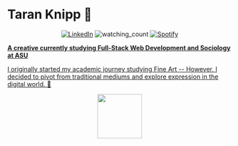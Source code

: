 # Taran Knipp 💫
<p align="center">
  <a href="https://www.linkedin.com/in/taran-knipp-527b8028b/" target="_blank"><img src="https://img.shields.io/badge/LinkedIn-%230077B5.svg?&style=flat-square&logo=linkedin&logoColor=white" alt="LinkedIn"></a>
  <img src="https://komarev.com/ghpvc/?username=taranknipp&color=brightgreen" alt="watching_count" />
  <a href="https://open.spotify.com/user/1251072618?si=eac050a899ff4e8b" target="_blank"><img src="https://img.shields.io/badge/Spotify-%231ED760.svg?&style=flat-square&logo=spotify&logoColor=white" alt="Spotify"></p>
  
   **A creative currently studying Full-Stack Web Development and Sociology at ASU**
   
 I originally started my academic journey studying Fine Art -- However, I decided to pivot from traditional mediums and explore expression in the digital world. 🎨
<p align="center">
  <img width="100" height="100" src="https://i.imgur.com/R4iPwpQ.png">
</p>




